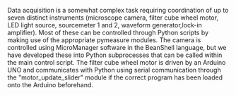 Data acquisition is a somewhat complex task requiring coordination of up to seven distinct instruments (microscope camera, filter cube wheel motor, LED light source, sourcemeter 1 and 2, waveform generator,lock-in amplifier). Most of these can be controlled through Python scripts by making use of the appropriate pymeasure modules. The camera is controlled using MicroManager software in the BeanShell language, but we have developed these into Python subprocesses that can be called within the main control script. The filter cube wheel motor is driven by an Arduino UNO and communicates with Python using serial communication through the "motor_update_slider" module if the correct program has been loaded onto the Arduino beforehand.  
